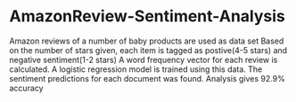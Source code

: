 # AmazonReview-Sentiment-Analysis
Amazon reviews of a number of baby products are used as data set
Based on the number of stars given, each item is tagged as postive(4-5 stars) and negative sentiment(1-2 stars)
A word frequency vector for each review is calculated.
A logistic regression model is trained using this data.
The sentiment predictions for each document was found.
Analysis gives 92.9% accuracy
